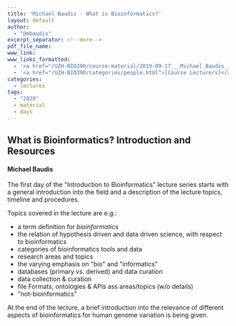```yaml
---
title: 'Michael Baudis - What is Bioinformatics?'
layout: default
author:
  - "@mbaudis"
excerpt_separator: <!--more-->
pdf_file_name:
www_link:
www_links_formatted:
  - '<a href="/UZH-BIO390/course-material/2019-09-17___Michael_Baudis__What_is_Bioinformatics__UZH-BIO390-HS19-lecture-01.pdf" target="_blank">[2019 lecture slides]</a>'
  - '<a href="/UZH-BIO390/categories/people.html">[Course Lecturers]</a>'
categories:
  - lectures
tags:
  - "2020"
  - material
  - days
---
```


## What is Bioinformatics? Introduction and Resources
#### Michael Baudis

The first day of the "Introduction to Bioinformatics" lecture series starts with a general introduction into the field and a description of the lecture topics, timeline and procedures.

<!--more-->

Topics covered in the lecture are e.g.:

* a term definition for _bioinformatics_
* the relation of hypothesis driven and data driven science, with respect to bioinformatics
* categories of bioinformatics tools and data
* research areas and topics
* the varying emphasis on "bio" and "informatics"
* databases (primary vs. derived) and data curation
* data collection & curation
* file Formats, ontologies & APIs ass areas/topics (w/o details)
* "not-bioinformatics"

At the end of the lecture, a brief introduction into the relevance of different aspects of bioinformatics for human genome variation is being given.
